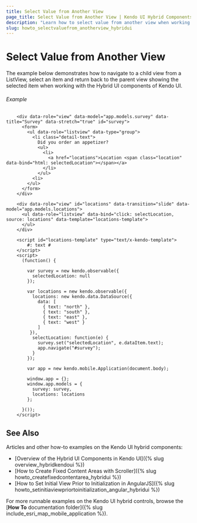 ```yaml
---
title: Select Value from Another View
page_title: Select Value from Another View | Kendo UI Hybrid Components
description: "Learn how to select value from another view when working with the Hybrid UI components of Kendo UI."
slug: howto_selectvaluefrom_anotherview_hybridui
---
```


# Select Value from Another View

The example below demonstrates how to navigate to a child view from a ListView, select an item and return back to the parent view showing the selected item when working with the Hybrid UI components of Kendo UI.

###### Example

```dojo
    <div data-role="view" data-model="app.models.survey" data-title="Survey" data-stretch="true" id="survey">
      <form>
        <ul data-role="listview" data-type="group">
          <li class="detail-text">
            Did you order an appetizer?
            <ul>
              <li>
                <a href="locations">Location <span class="location" data-bind="html: selectedLocation"></span></a>
              </li>
            </ul>
          <li>
        </ul>
      </form>
    </div>

    <div data-role="view" id="locations" data-transition="slide" data-model="app.models.locations">
      <ul data-role="listview" data-bind="click: selectLocation, source: locations" data-template="locations-template">
      </ul>
    </div>

    <script id="locations-template" type="text/x-kendo-template">
   		#: text #
    </script>
    <script>
      (function() {

        var survey = new kendo.observable({
          selectedLocation: null
        });

        var locations = new kendo.observable({
          locations: new kendo.data.DataSource({
            data: [
              { text: "north" },
              { text: "south" },
              { text: "east" },
              { text: "west" }
            ]
         }),
          selectLocation: function(e) {
            survey.set("selectedLocation", e.dataItem.text);
            app.navigate("#survey");
          }
        });

        var app = new kendo.mobile.Application(document.body);

        window.app = {};
        window.app.models = {
          survey: survey,
          locations: locations
        };

      }());
    </script>
```

## See Also

Articles and other how-to examples on the Kendo UI hybrid components:

* [Overview of the Hybrid UI Components in Kendo UI]({% slug overview_hybridkendoui %})
* [How to Create Fixed Content Areas with Scroller]({% slug howto_createfixedcontentarea_hybridui %})
* [How to Set Initial View Prior to Initialization in AngularJS]({% slug howto_setinitiaviewpriortoinitialization_angular_hybridui %})

For more runnable examples on the Kendo UI hybrid controls, browse the [**How To** documentation folder]({% slug include_esri_map_mobile_application %}).
